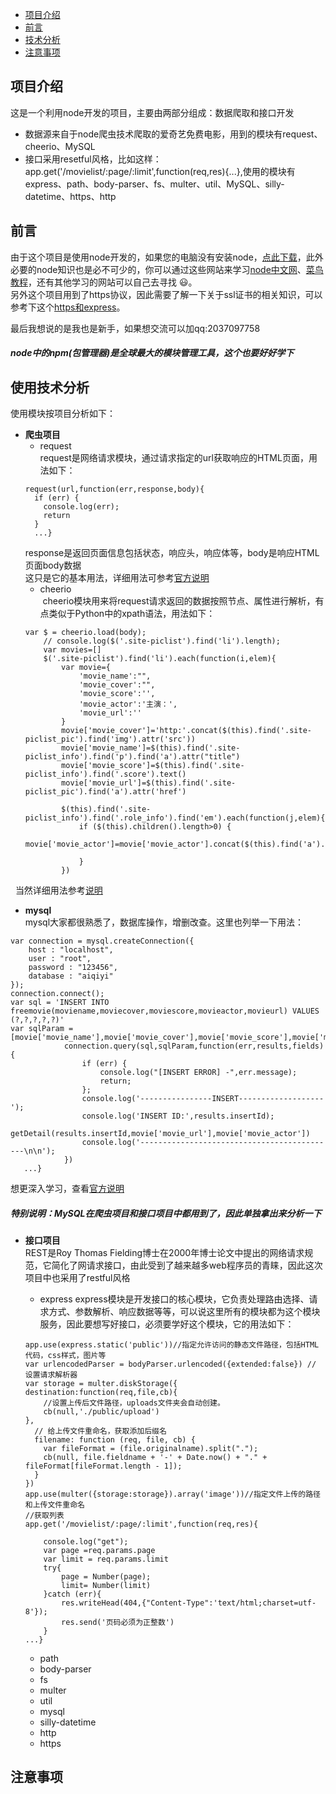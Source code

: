 * [项目介绍](#项目介绍)
* [前言](#前言)
* [技术分析](#使用技术分析)
* [注意事项](#注意事项)



项目介绍
---
这是一个利用node开发的项目，主要由两部分组成：数据爬取和接口开发
* 数据源来自于node爬虫技术爬取的爱奇艺免费电影，用到的模块有request、cheerio、MySQL
* 接口采用resetful风格，比如这样：app.get('/movielist/:page/:limit',function(req,res){...},使用的模块有express、path、body-parser、fs、multer、util、MySQL、silly-datetime、https、http

前言
---
由于这个项目是使用node开发的，如果您的电脑没有安装node，[点此下载](http://nodejs.cn/download/ "node下载地址")，此外必要的node知识也是必不可少的，你可以通过这些网站来学习[node中文网](http://nodejs.cn/api/)、[菜鸟教程](https://www.runoob.com/nodejs/nodejs-install-setup.html)，还有其他学习的网站可以自己去寻找 :smiley:。  
另外这个项目用到了https协议，因此需要了解一下关于ssl证书的相关知识，可以参考下这个[https和express](https://blog.csdn.net/u012353243/article/details/53409159)。

最后我想说的是我也是新手，如果想交流可以加qq:2037097758
##### node中的npm(包管理器)是全球最大的模块管理工具，这个也要好好学下

使用技术分析
---
使用模块按项目分析如下：
* **爬虫项目**
  * request  
   request是网络请求模块，通过请求指定的url获取响应的HTML页面，用法如下：  
   ```
   request(url,function(err,response,body){
     if (err) {
       console.log(err);
       return
     }
     ...}
    ```
     response是返回页面信息包括状态，响应头，响应体等，body是响应HTML页面body数据  
     这只是它的基本用法，详细用法可参考[官方说明](https://github.com/request/request)  
    * cheerio  
  cheerio模块用来将request请求返回的数据按照节点、属性进行解析，有点类似于Python中的xpath语法，用法如下：
    ```
    var $ = cheerio.load(body);
		// console.log($('.site-piclist').find('li').length);
		var movies=[]
		$('.site-piclist').find('li').each(function(i,elem){
			var movie={
				'movie_name':"",
				'movie_cover':"",
				'movie_score':'',
				'movie_actor':'主演：',
				'movie_url':''
			}
			movie['movie_cover']='http:'.concat($(this).find('.site-piclist_pic').find('img').attr('src'))
			movie['movie_name']=$(this).find('.site-piclist_info').find('p').find('a').attr("title")
			movie['movie_score']=$(this).find('.site-piclist_info').find('.score').text()
			movie['movie_url']=$(this).find('.site-piclist_pic').find('a').attr('href')

			$(this).find('.site-piclist_info').find('.role_info').find('em').each(function(j,elem){
				if ($(this).children().length>0) {
					movie['movie_actor']=movie['movie_actor'].concat($(this).find('a').attr('title'))

				}
			})
   ```
   当然详细用法参考[说明](http://cnodejs.org/topic/5203a71844e76d216a727d2e)
* **mysql**  
mysql大家都很熟悉了，数据库操作，增删改查。这里也列举一下用法：
```
var connection = mysql.createConnection({
	host : "localhost",
	user : "root",
	password : "123456",
	database : "aiqiyi"
});
connection.connect();
var sql = 'INSERT INTO freemovie(moviename,moviecover,moviescore,movieactor,movieurl) VALUES (?,?,?,?,?)'
var sqlParam =[movie['movie_name'],movie['movie_cover'],movie['movie_score'],movie['movie_actor'],movie['movie_url']];
			connection.query(sql,sqlParam,function(err,results,fields){
				if (err) {
					console.log("[INSERT ERROR] -",err.message);
					return;
				};
				console.log('----------------INSERT-------------------');
				console.log('INSERT ID:',results.insertId);
				getDetail(results.insertId,movie['movie_url'],movie['movie_actor'])
				console.log('--------------------------------------------\n\n');
			})
   ...}
 ```
 想更深入学习，查看[官方说明](http://www.runoob.com/nodejs/nodejs-mysql.html)
 ##### 特别说明：MySQL在爬虫项目和接口项目中都用到了，因此单独拿出来分析一下

* **接口项目**  
REST是Roy Thomas Fielding博士在2000年博士论文中提出的网络请求规范，它简化了网请求接口，由此受到了越来越多web程序员的青睐，因此这次项目中也采用了restful风格  
	* express
	express模块是开发接口的核心模块，它负责处理路由选择、请求方式、参数解析、响应数据等等，可以说这里所有的模块都为这个模块服务，因此要想写好接口，必须要学好这个模块，它的用法如下：
	```
	app.use(express.static('public'))//指定允许访问的静态文件路径，包括HTML代码，css样式，图片等
	var urlencodedParser = bodyParser.urlencoded({extended:false}) // 设置请求解析器
	var storage = multer.diskStorage({
	destination:function(req,file,cb){
		//设置上传后文件路径，uploads文件夹会自动创建。
		cb(null,'./public/upload')
	},
	  // 给上传文件重命名，获取添加后缀名
	  filename: function (req, file, cb) {
	  	var fileFormat = (file.originalname).split(".");
	  	cb(null, file.fieldname + '-' + Date.now() + "." + fileFormat[fileFormat.length - 1]);
	  }
	})
	app.use(multer({storage:storage}).array('image'))//指定文件上传的路径和上传文件重命名
	//获取列表
	app.get('/movielist/:page/:limit',function(req,res){

		console.log("get");
		var page =req.params.page
		var limit = req.params.limit
		try{
			page = Number(page);
			limit= Number(limit)
		}catch (err){
			res.writeHead(404,{"Content-Type":'text/html;charset=utf-8'});
			res.send('页码必须为正整数')
		}
	...}
	```
	
	* path
	* body-parser
	* fs
	* multer
	* util
	* mysql
	* silly-datetime
	* http
	* https

注意事项
---
